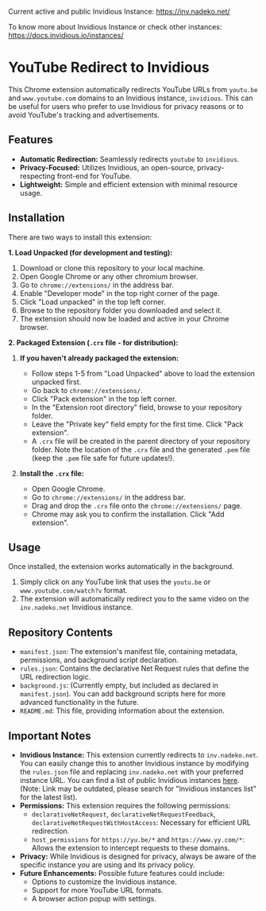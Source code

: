 Current active and public Invidious Instance: https://inv.nadeko.net/

To know more about Invidious Instance or check other instances: https://docs.invidious.io/instances/

# YouTube Redirect to Invidious

This Chrome extension automatically redirects YouTube URLs from `youtu.be` and `www.youtube.com` domains to an Invidious instance, `invidious`. This can be useful for users who prefer to use Invidious for privacy reasons or to avoid YouTube's tracking and advertisements.

## Features

*   **Automatic Redirection:**  Seamlessly redirects `youtube` to `invidious`.
*   **Privacy-Focused:**  Utilizes Invidious, an open-source, privacy-respecting front-end for YouTube.
*   **Lightweight:**  Simple and efficient extension with minimal resource usage.

## Installation

There are two ways to install this extension:

**1. Load Unpacked (for development and testing):**

1.  Download or clone this repository to your local machine.
2.  Open Google Chrome or any other chromium browser.
3.  Go to `chrome://extensions/` in the address bar.
4.  Enable "Developer mode" in the top right corner of the page.
5.  Click "Load unpacked" in the top left corner.
6.  Browse to the repository folder you downloaded and select it.
7.  The extension should now be loaded and active in your Chrome browser.

**2. Packaged Extension (`.crx` file - for distribution):**

1.  **If you haven't already packaged the extension:**
    *   Follow steps 1-5 from "Load Unpacked" above to load the extension unpacked first.
    *   Go back to `chrome://extensions/`.
    *   Click "Pack extension" in the top left corner.
    *   In the "Extension root directory" field, browse to your repository folder.
    *   Leave the "Private key" field empty for the first time. Click "Pack extension".
    *   A `.crx` file will be created in the parent directory of your repository folder. Note the location of the `.crx` file and the generated `.pem` file (keep the `.pem` file safe for future updates!).

2.  **Install the `.crx` file:**
    *   Open Google Chrome.
    *   Go to `chrome://extensions/` in the address bar.
    *   Drag and drop the `.crx` file onto the `chrome://extensions/` page.
    *   Chrome may ask you to confirm the installation. Click "Add extension".

## Usage

Once installed, the extension works automatically in the background.

1.  Simply click on any YouTube link that uses the `youtu.be` or `www.youtube.com/watch?v` format.
2.  The extension will automatically redirect you to the same video on the `inv.nadeko.net` Invidious instance.

## Repository Contents

*   `manifest.json`:  The extension's manifest file, containing metadata, permissions, and background script declaration.
*   `rules.json`:  Contains the declarative Net Request rules that define the URL redirection logic.
*   `background.js`: (Currently empty, but included as declared in `manifest.json`). You can add background scripts here for more advanced functionality in the future.
*   `README.md`: This file, providing information about the extension.

## Important Notes

*   **Invidious Instance:** This extension currently redirects to `inv.nadeko.net`. You can easily change this to another Invidious instance by modifying the `rules.json` file and replacing `inv.nadeko.net` with your preferred instance URL. You can find a list of public Invidious instances [here](https://redirect.invidious.io/api/v1/instances.json). (Note: Link may be outdated, please search for "Invidious instances list" for the latest list).
*   **Permissions:** This extension requires the following permissions:
    *   `declarativeNetRequest`, `declarativeNetRequestFeedback`, `declarativeNetRequestWithHostAccess`: Necessary for efficient URL redirection.
    *   `host_permissions` for `https://yu.be/*` and `https://www.yy.com/*`:  Allows the extension to intercept requests to these domains.
*   **Privacy:** While Invidious is designed for privacy, always be aware of the specific instance you are using and its privacy policy.
*   **Future Enhancements:**  Possible future features could include:
    *   Options to customize the Invidious instance.
    *   Support for more YouTube URL formats.
    *   A browser action popup with settings.
